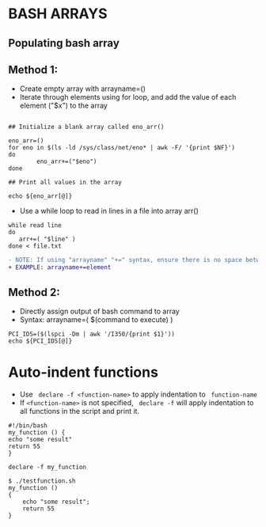 # BASH ARRAYS

## Populating bash array

## Method 1:
- Create empty array with arrayname=()
- Iterate through elements using for loop, and add the value of each element ("$x") to the array

```script

## Initialize a blank array called eno_arr()

eno_arr=()
for eno in $(ls -ld /sys/class/net/eno* | awk -F/ '{print $NF}')
do
        eno_arr+=("$eno")
done

## Print all values in the array

echo ${eno_arr[@]}
```

- Use a while loop to read in lines in a file into array arr()

```
while read line
do
   arr+=( "$line" )
done < file.txt
```

```diff
- NOTE: If using "arrayname" "+=" syntax, ensure there is no space between the array we are trying to append to
+ EXAMPLE: arrayname+=element
```

## Method 2:
- Directly assign output of bash command to array
- Syntax: arrayname=( $(command to execute) )

```script
PCI_IDS=($(lspci -Dm | awk '/I350/{print $1}'))
echo ${PCI_IDS[@]}
```

# Auto-indent functions 

- Use ``` declare -f <function-name>``` to apply indentation to ``` function-name```
- If ```<function-name>``` is not specified, ``` declare -f``` will apply indentation to all functions in the script and print it.

```script
#!/bin/bash
my_function () {
echo "some result"
return 55
}

declare -f my_function
```

```script
$ ./testfunction.sh
my_function ()
{
    echo "some result";
    return 55
}
```




